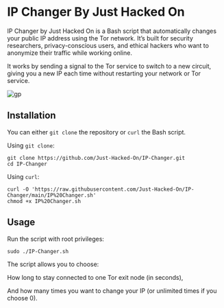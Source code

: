 # IP Changer By Just Hacked On

IP Changer by Just Hacked On is a Bash script that automatically changes your public IP address using the Tor network. It’s built for security researchers, privacy-conscious users, and ethical hackers who want to anonymize their traffic while working online.

It works by sending a signal to the Tor service to switch to a new circuit, giving you a new IP each time without restarting your network or Tor service.

![gp](https://ibb.co/PGkLXbtC)

## Installation

You can either `git clone` the repository or `curl` the Bash script.

Using `git clone`:

```shell
git clone https://github.com/Just-Hacked-On/IP-Changer.git
cd IP-Changer
```

Using `curl`:

```shell
curl -O 'https://raw.githubusercontent.com/Just-Hacked-On/IP-Changer/main/IP%20Changer.sh'
chmod +x IP%20Changer.sh
```

## Usage

Run the script with root privileges:

```shell
sudo ./IP-Changer.sh
```

The script allows you to choose:

How long to stay connected to one Tor exit node (in seconds),

And how many times you want to change your IP (or unlimited times if you choose 0).
